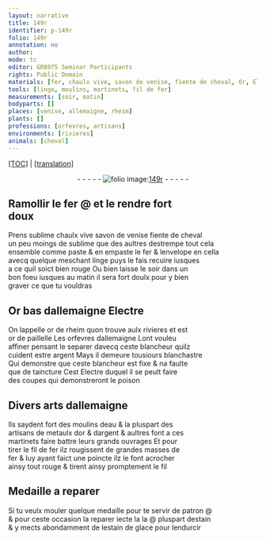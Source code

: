 ```yaml
---
layout: narrative
title: 149r
identifier: p-149r
folio: 149r
annotation: no
author:
mode: tc
editor: GR8975 Seminar Participants
rights: Public Domain
materials: [fer, chaulx vive, savon de venise, fiente de cheval, Or, Electre, or, argent, eau, metaulx, estain, estain de glace]
tools: [linge, moulins, martinets, fil de fer]
measurements: [soir, matin]
bodyparts: []
places: [venise, allemaigne, rheim]
plants: []
professions: [orfevres, artisans]
environments: [rivieres]
animals: [cheval]
---
```


<p><a href="{{ site.baseurl }}/diplomatic/">[TOC]</a> | <a href="{{ site.baseurl }}/texts/p-149r_tl/" target="_blank">[translation]</a></p><div class="folio" align="center">- - - - - <a href="http://gallica.bnf.fr/ark:/12148/btv1b10500001g/f303.image" target="_blank"><img src="https://cu-mkp.github.io/2017-workshop-edition/assets/photo-icon.png" alt="folio image: " style="display:inline-block; margin-bottom:-3px;"/>149r</a> - - - - - </div>  
  

## Ramollir le <span class="m">fer</span> @ et le rendre fort<br/> doux

 
Prens sublime <span class="m">chaulx vive</span> <span class="m">savon de <span class="pl">venise</span></span> <span class="m">fiente de <span class="al">cheval</span></span><br/> un peu moings de sublime que des aultres destrempe tout cela<br/> ensemble comme paste & en empaste le <span class="m">fer</span> & lenvelope en cella<br/> avecq quelque meschant <span class="tl">linge</span> puys le fais recuire iusques<br/> a ce quil soict bien rouge Ou bien laisse le <span class="ms">soir</span> dans un<br/> bon foeu iusques au <span class="ms">matin</span> il sera fort doulx pour y bien<br/> graver ce que tu vouldras
 
 
  

## <span class="m">Or</span> bas d<span class="pl">allemaigne</span> <span class="m">Electre</span>

 
On lappelle <span class="m">or</span> de <span class="pl">rheim</span> quon trouve aulx <span class="env">rivieres</span> et est<br/> <span class="m">or</span> de paillelle Les <span class="pro">orfevres</span> d<span class="pl">allemaigne</span> Lont vouleu<br/> affiner pensant le separer davecq ceste blancheur quilz<br/> cuident estre <span class="m">argent</span> Mays il demeure tousiours blanchastre<br/> Qui demonstre que ceste blancheur est fixe & na faulte<br/> que de taincture Cest <span class="m">Electre</span> duquel il se peult faire<br/> des coupes qui demonstreront le poison
 
 
  

## Divers arts d<span class="pl">allemaigne</span>

 
Ils saydent fort des <span class="tl">moulins</span> d<span class="m">eau</span> & la pluspart des<br/> <span class="pro">artisans</span> de <span class="m">metaulx</span> d<span class="m">or</span> & d<span class="m">argent</span> & aultres font a ces<br/> <span class="tl">martinets</span> <span class="del">faire</span> battre leurs grands ouvrages Et pour<br/> tirer le <span class="tl">fil de <span class="m">fer</span></span> ilz rougissent de grandes masses de<br/> <span class="m">fer</span> & luy ayant faict une poincte ilz le font acrocher<br/> ainsy tout rouge & tirent ainsy promptement le fil
 
 
  

## Medaille a reparer

 
Si tu veulx mouler quelque medaille pour te servir de patron @<br/> & pour ceste occasion la reparer iecte la la @ pluspart d<span class="m">estain</span><br/> & y mects abondamment de l<span class="m">estain de glace</span> pour lendurcir
 
